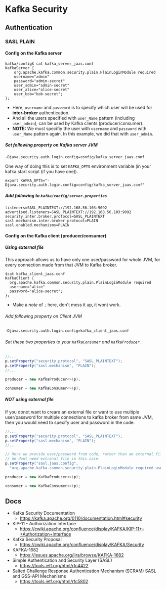 # Kafka Security #

## Authentication ##

### SASL PLAIN ###

#### Config on the Kafka server ####

```
kafka/config$ cat kafka_server_jaas.conf
KafkaServer {
    org.apache.kafka.common.security.plain.PlainLoginModule required
    username="admin"
    password="admin-secret"
    user_admin="admin-secret"
    user_alice="alice-secret"
    user_bob="bob-secret";
};
```

* Here, `username` and `password` is to specify which user will be used for __inter-broker__ authentication.
* And all the users specified with `user_Name` pattern (including `user_admin`), can be used by Kafka clients (producer/consumer).
* __NOTE:__ We must specifiy the user with `username` and `password` with `user_Name` pattern again. In this
  example, we did that with `user_admin`.

##### Set following property on Kafka server JVM #####

```
-Djava.security.auth.login.config=config/kafka_server_jaas.conf
```

One way of doing this is to set `KAFKA_OPTS` environment variable (in your kafka start script (if you have one)).

```
export KAFKA_OPTS="-Djava.security.auth.login.config=config/kafka_server_jaas.conf"
```

##### Add following to `kafka/config/server.properties` #####

```
listeners=SASL_PLAINTEXT://192.168.56.103:9092
advertised.listeners=SASL_PLAINTEXT://192.168.56.103:9092
security.inter.broker.protocol=SASL_PLAINTEXT
sasl.mechanism.inter.broker.protocol=PLAIN
sasl.enabled.mechanisms=PLAIN
```

#### Config on the Kafka client (producer/consumer) ####

##### Using external file

This approach allows us to have only one user/password for whole JVM, for every connection made from that JVM to Kafka broker.

```
$cat kafka_client_jaas.conf
KafkaClient {
  org.apache.kafka.common.security.plain.PlainLoginModule required
  username="alice"
  password="alice-secret";
};
```

* Make a _note_ of `;` here, don't mess it up, it wont work.

###### Add following property on Client JVM

```
-Djava.security.auth.login.config=kafka_client_jaas.conf
```

###### Set these two properties to your `KafkaConsumer` and `KafkaProducer`.

```java
//...
p.setProperty("security.protocol", "SASL_PLAINTEXT");
p.setProperty("sasl.mechanism", "PLAIN");
//...

producer = new KafkaProducer<>(p);

consumer = new KafkaConsumer<>(p);
```

##### NOT using external file

If you donot want to creare an external file or want to use multiple
user/password for multiple connections to kafka broker from same JVM,
then you would need to specify user and password in the code.

```java
//...
p.setProperty("security.protocol", "SASL_PLAINTEXT");
p.setProperty("sasl.mechanism", "PLAIN");
//...

// Here we provide user/password from code, rather than an external file
// We dont need extranal file in this case.
p.setProperty("sasl.jaas.config",
  "org.apache.kafka.common.security.plain.PlainLoginModule required username=\"alice\" password=\"alice-secret\";");

producer = new KafkaProducer<>(p);

consumer = new KafkaConsumer<>(p);
```

## Docs
* Kafka Security Documentation
  * https://kafka.apache.org/0110/documentation.html#security
* KIP-11 - Authorization Interface
  * https://cwiki.apache.org/confluence/display/KAFKA/KIP-11+-+Authorization+Interface
* Kafka Security Proposal
  * https://cwiki.apache.org/confluence/display/KAFKA/Security
* KAFKA-1682
  * https://issues.apache.org/jira/browse/KAFKA-1682
* Simple Authentication and Security Layer (SASL)
  * https://tools.ietf.org/html/rfc4422
* Salted Challenge Response Authentication Mechanism (SCRAM) SASL and GSS-API Mechanisms
  * https://tools.ietf.org/html/rfc5802
